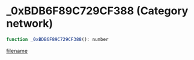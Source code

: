 # _0xBDB6F89C729CF388 (Category network)

```js
function _0xBDB6F89C729CF388(): number
```

[filename](_0xBDB6F89C729CF388_m.md ':include')